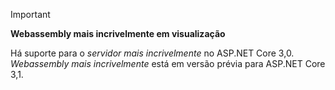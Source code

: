 ---
---
> [!IMPORTANT]
> **Webassembly mais incrivelmente em visualização**
>
> Há suporte para o *servidor mais incrivelmente* no ASP.NET Core 3,0. *Webassembly mais incrivelmente* está em versão prévia para ASP.NET Core 3,1.
